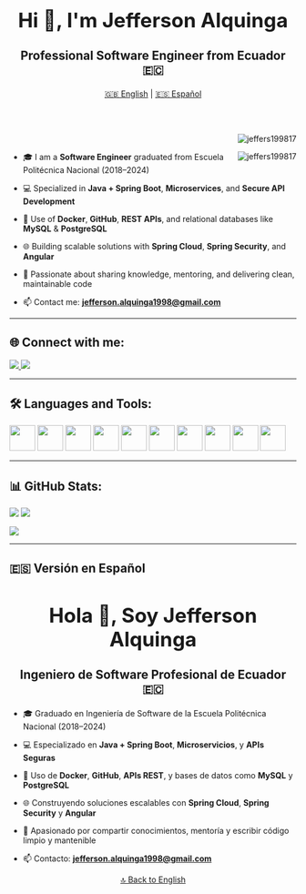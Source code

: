 <!-- Idioma: English (default) -->
<h1 align="center" style="font-size:2.5em;">Hi 👋, I'm Jefferson Alquinga</h1>
<h3 align="center" style="font-size:1.5em;">Professional Software Engineer from Ecuador 🇪🇨</h3>

<p align="center">
  <a href="#english">🇬🇧 English</a> | <a href="#español">🇪🇸 Español</a>
</p>


## <a name="english"></a>

<br>

<p align="right">
  <img src="https://komarev.com/ghpvc/?username=jeffers199817&label=Profile%20views&color=0e75b6&style=flat" alt="jeffers199817" />
</p>

<p><img align="right" src="https://github.com/Adam-pw/Adam-pw/blob/main/animation_500_kxa883sd.gif" alt="jeffers199817" /></p>

- 🎓 I am a **Software Engineer** graduated from Escuela Politécnica Nacional (2018–2024)

- 💻 Specialized in **Java + Spring Boot**, **Microservices**, and **Secure API Development**

- 🐳 Use of **Docker**, **GitHub**, **REST APIs**, and relational databases like **MySQL** & **PostgreSQL**

- 🌐 Building scalable solutions with **Spring Cloud**, **Spring Security**, and **Angular**

- 🤝 Passionate about sharing knowledge, mentoring, and delivering clean, maintainable code

- 📫 Contact me: **jefferson.alquinga1998@gmail.com**

---

## 🌐 Connect with me:
<p align="left">
  <a href="https://www.linkedin.com/in/jefferson-alquinga-27669228a/" target="_blank">
    <img src="https://img.shields.io/badge/LinkedIn-blue?style=for-the-badge&logo=linkedin" />
  </a>
  <a href="https://github.com/Jeffers199817" target="_blank">
    <img src="https://img.shields.io/badge/GitHub-black?style=for-the-badge&logo=github" />
  </a>
</p>

---

## 🛠️ Languages and Tools:
<p align="left">
  <img src="https://cdn.jsdelivr.net/gh/devicons/devicon/icons/java/java-original.svg" width="45" />
  <img src="https://cdn.jsdelivr.net/gh/devicons/devicon/icons/spring/spring-original.svg" width="45" />
  <img src="https://cdn.jsdelivr.net/gh/devicons/devicon/icons/docker/docker-original.svg" width="45" />
  <img src="https://cdn.jsdelivr.net/gh/devicons/devicon/icons/mysql/mysql-original.svg" width="45" />
  <img src="https://cdn.jsdelivr.net/gh/devicons/devicon/icons/javascript/javascript-original.svg" width="45" />
  <img src="https://cdn.jsdelivr.net/gh/devicons/devicon/icons/angularjs/angularjs-original.svg" width="45" />
  <img src="https://cdn.jsdelivr.net/gh/devicons/devicon/icons/typescript/typescript-original.svg" width="45" />
  <img src="https://cdn.jsdelivr.net/gh/devicons/devicon/icons/html5/html5-original.svg" width="45" />
  <img src="https://cdn.jsdelivr.net/gh/devicons/devicon/icons/css3/css3-original.svg" width="45" />
  <img src="https://cdn.jsdelivr.net/gh/devicons/devicon/icons/python/python-original.svg" width="45" />
</p>

---

## 📊 GitHub Stats:
<p>
  <img src="https://github-readme-stats.vercel.app/api?username=Jeffers199817&show_icons=true&theme=radical" />
  <img src="https://github-readme-stats.vercel.app/api/top-langs?username=Jeffers199817&layout=compact&theme=radical" />
</p>

<p>
  <img src="https://github-readme-streak-stats.herokuapp.com/?user=Jeffers199817&theme=radical" />
</p>

---

## <a name="español">🇪🇸 Versión en Español</a>

<h1 align="center" style="font-size:2.5em;">Hola 👋, Soy Jefferson Alquinga</h1>
<h3 align="center" style="font-size:1.5em;">Ingeniero de Software Profesional de Ecuador 🇪🇨</h3>

- 🎓 Graduado en Ingeniería de Software de la Escuela Politécnica Nacional (2018–2024)

- 💻 Especializado en **Java + Spring Boot**, **Microservicios**, y **APIs Seguras**

- 🐳 Uso de **Docker**, **GitHub**, **APIs REST**, y bases de datos como **MySQL** y **PostgreSQL**

- 🌐 Construyendo soluciones escalables con **Spring Cloud**, **Spring Security** y **Angular**

- 🤝 Apasionado por compartir conocimientos, mentoría y escribir código limpio y mantenible

- 📫 Contacto: **jefferson.alquinga1998@gmail.com**

<p align="center">
  <a href="#english">🔝 Back to English</a>
</p>

